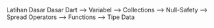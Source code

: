 Latihan Dasar Dasar Dart
--> Variabel
--> Collections
--> Null-Safety
--> Spread Operators
--> Functions
--> Tipe Data